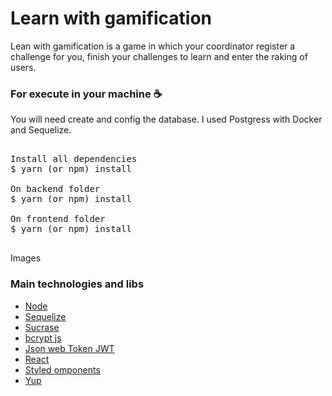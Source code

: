 # Learn with gamification
Lean with gamification is a game in which your coordinator register a challenge for you, finish your challenges to learn and enter the raking of users.

### For execute in your machine ☕

You will need create and config the database. I used Postgress with Docker and Sequelize.

<pre>

Install all dependencies
$ yarn (or npm) install

On backend folder
$ yarn (or npm) install

On frontend folder
$ yarn (or npm) install

</pre>

Images

### Main technologies and libs
<ul>
  <li><a href="https://nodejs.org/en/">Node</a></li>
  <li><a href="https://sequelize.org/">Sequelize</a></li>
  <li><a href="https://github.com/alangpierce/sucrase">Sucrase</a></li>
  <li><a href="https://www.npmjs.com/package/bcryptjs">bcrypt js</a></li>
  <li><a href="https://github.com/auth0/node-jsonwebtoken">Json web Token JWT</a></li>
  <li><a href="https://reactjs.org/">React</a></li>
  <li><a href="https://styled-components.com/">Styled omponents</a></li>
  <li><a href="https://github.com/jquense/yup">Yup</a></li>
<ul>
